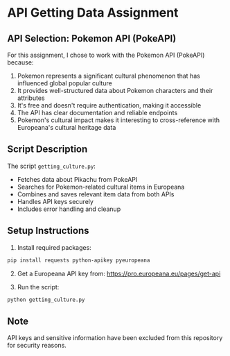 # API Getting Data Assignment

## API Selection: Pokemon API (PokeAPI)

For this assignment, I chose to work with the Pokemon API (PokeAPI) because:
1. Pokemon represents a significant cultural phenomenon that has influenced global popular culture
2. It provides well-structured data about Pokemon characters and their attributes
3. It's free and doesn't require authentication, making it accessible
4. The API has clear documentation and reliable endpoints
5. Pokemon's cultural impact makes it interesting to cross-reference with Europeana's cultural heritage data

## Script Description

The script `getting_culture.py`:
- Fetches data about Pikachu from PokeAPI
- Searches for Pokemon-related cultural items in Europeana
- Combines and saves relevant item data from both APIs
- Handles API keys securely
- Includes error handling and cleanup

## Setup Instructions

1. Install required packages:
```bash
pip install requests python-apikey pyeuropeana
```

2. Get a Europeana API key from: https://pro.europeana.eu/pages/get-api

3. Run the script:
```bash
python getting_culture.py
```

## Note
API keys and sensitive information have been excluded from this repository for security reasons.
